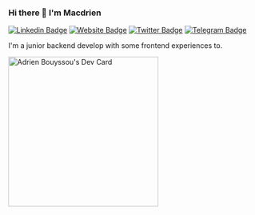 ### Hi there 👋 I'm Macdrien

[![Linkedin Badge](https://img.shields.io/badge/-LinkedIn-0e76a8?style=flat-square&logo=Linkedin&logoColor=white)](https://linkedin.com/in/adrien-bouysou)
[![Website Badge](https://img.shields.io/badge/Website-000000?style=flat-square&logo=firefox&logoColor=FF7139)](https://gkassym.netlify.app)
[![Twitter Badge](https://img.shields.io/badge/-Twitter-00acee?style=flat-square&logo=Twitter&logoColor=white)](https://twitter.com/macdrien12)
[![Telegram Badge](https://img.shields.io/badge/-Telegram-0088cc?style=flat-square&logo=Telegram&logoColor=white)](https://t.me/macdrien)

I'm a junior backend develop with some frontend experiences to.

<img src="https://api.daily.dev/devcards/628dedba10a54ea18d62570082b69b4d.png?r=anf" width="300" alt="Adrien Bouyssou's Dev Card"/>

<!--
**macdrien/macdrien** is a ✨ _special_ ✨ repository because its `README.md` (this file) appears on your GitHub profile.

Here are some ideas to get you started:

- 🔭 I’m currently working on ...
- 🌱 I’m currently learning ...
- 👯 I’m looking to collaborate on ...
- 🤔 I’m looking for help with ...
- 💬 Ask me about ...
- 📫 How to reach me: ...
- 😄 Pronouns: ...
- ⚡ Fun fact: ...
-->

